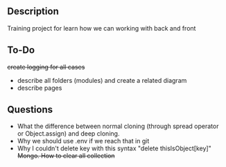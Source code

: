 ## Description
Training project for learn how we can working with back and front

## To-Do

<del> create logging for all cases </del>

- describe all folders (modules) and create a related diagram
- describe pages

## Questions

- What the difference between normal cloning (through spread operator or Object.assign) and deep cloning.
- Why we should use .env if we reach that in git
- Why I couldn't delete key with this syntax "delete thisIsObject[key]"
  <del> Mongo. How to clear all collection </del>
